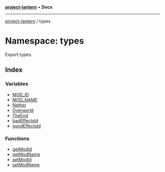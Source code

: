 [**project-lantern**](../../README.md) • **Docs**

***

[project-lantern](../../globals.md) / types

# Namespace: types

Export types.

## Index

### Variables

- [MOD\_ID](variables/MOD_ID.md)
- [MOD\_NAME](variables/MOD_NAME.md)
- [Nether](variables/Nether.md)
- [Overworld](variables/Overworld.md)
- [TheEnd](variables/TheEnd.md)
- [badEffectsId](variables/badEffectsId.md)
- [goodEffectsId](variables/goodEffectsId.md)

### Functions

- [getModId](functions/getModId.md)
- [getModName](functions/getModName.md)
- [setModId](functions/setModId.md)
- [setModName](functions/setModName.md)
